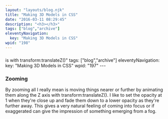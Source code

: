 ```yaml
---
layout: "layouts/blog.njk"
title: "Making 3D Models in CSS"
date: "2016-03-11 08:29:45"
description: "<h3></h3>"
tags: ["blog","archive"]
eleventyNavigation:
  key: "Making 3D Models in CSS"
wpid: "198"
---
```

<h3></h3>is with transform:translateZ()"
tags: ["blog","archive"]
eleventyNavigation:
  key: "Making 3D Models in CSS"
wpid: "197"
---
<h3>Zooming</h3>
By zooming all I really mean is moving things nearer or further by animating them along the Z axis with transform:translateZ(). I like to set the opacity at 1 when they're close up and fade them down to a lower opacity as they're further away. This gives a very natural feeling of coming into focus or if exaggerated can give the impression of something emerging from a fog.